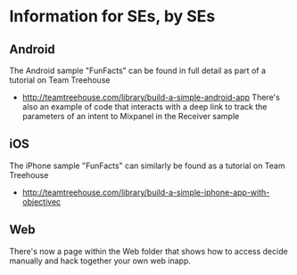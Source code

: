 # Information for SEs, by SEs

## Android
The Android sample "FunFacts" can be found in full detail as part of a tutorial on Team Treehouse
* http://teamtreehouse.com/library/build-a-simple-android-app
There's also an example of code that interacts with a deep link to track the parameters of an intent to Mixpanel in the Receiver sample

## iOS
The iPhone sample "FunFacts" can similarly be found as a tutorial on Team Treehouse
* http://teamtreehouse.com/library/build-a-simple-iphone-app-with-objectivec

## Web
There's now a page within the Web folder that shows how to access decide manually and hack together your own web inapp.
